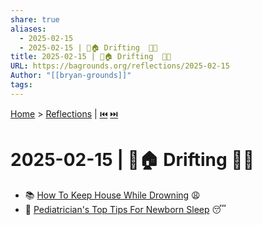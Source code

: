 ```yaml
---
share: true
aliases:
  - 2025-02-15
  - 2025-02-15 | 🧹🏠 Drifting  👶💤
title: 2025-02-15 | 🧹🏠 Drifting  👶💤
URL: https://bagrounds.org/reflections/2025-02-15
Author: "[[bryan-grounds]]"
tags: 
---
```

[Home](../index.md) > [Reflections](./index.md) | [⏮️](./2025-02-04.md) [⏭️](./2025-02-17.md)  
# 2025-02-15 | 🧹🏠 Drifting  👶💤  
- 📚 [How To Keep House While Drowning](../books/how-to-keep-house-while-drowning.md) 😩  
- 👶 [Pediatrician's Top Tips For Newborn Sleep](../videos/pediatricians-top-tips-for-newborn-sleep.md) 😴  
